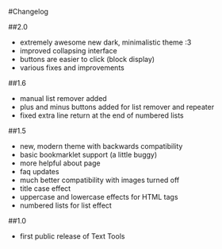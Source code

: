 #Changelog

##2.0
- extremely awesome new dark, minimalistic theme :3
- improved collapsing interface
- buttons are easier to click (block display)
- various fixes and improvements

##1.6
- manual list remover added
- plus and minus buttons added for list remover and repeater
- fixed extra line return at the end of numbered lists

##1.5
- new, modern theme with backwards compatibility
- basic bookmarklet support (a little buggy)
- more helpful about page
- faq updates
- much better compatibility with images turned off
- title case effect
- uppercase and lowercase effects for HTML tags
- numbered lists for list effect

##1.0
- first public release of Text Tools
